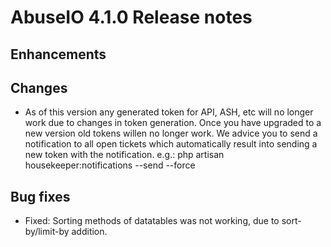 # AbuseIO 4.1.0 Release notes

## Enhancements

## Changes 

- As of this version any generated token for API, ASH, etc will no longer work due to changes in token generation.
  Once you have upgraded to a new version old tokens willen no longer work. We advice you to send a notification
  to all open tickets which automatically result into sending a new token with the notification.
  e.g.: php artisan housekeeper:notifications --send --force

## Bug fixes

- Fixed: Sorting methods of datatables was not working, due to sort-by/limit-by addition.
